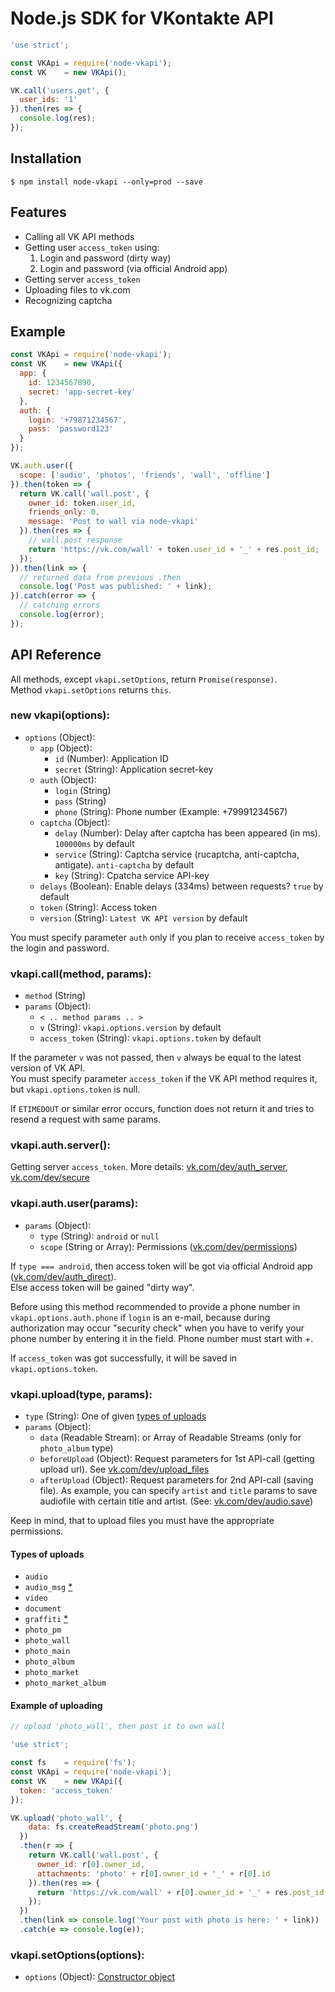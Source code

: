 # Node.js SDK for VKontakte API

```javascript
'use strict';

const VKApi = require('node-vkapi');
const VK    = new VKApi();

VK.call('users.get', {
  user_ids: '1'
}).then(res => {
  console.log(res);
});
```

## Installation

    $ npm install node-vkapi --only=prod --save
    
## Features

* Calling all VK API methods
* Getting user `access_token` using:
    1. Login and password (dirty way)
    2. Login and password (via official Android app)
* Getting server `access_token`
* Uploading files to vk.com
* Recognizing captcha

## Example

```javascript
const VKApi = require('node-vkapi');
const VK    = new VKApi({
  app: {
    id: 1234567890,
    secret: 'app-secret-key'
  }, 
  auth: {
    login: '+79871234567', 
    pass: 'password123'
  }
});

VK.auth.user({
  scope: ['audio', 'photos', 'friends', 'wall', 'offline']
}).then(token => {
  return VK.call('wall.post', {
    owner_id: token.user_id, 
    friends_only: 0, 
    message: 'Post to wall via node-vkapi'
  }).then(res => {
    // wall.post response
    return 'https://vk.com/wall' + token.user_id + '_' + res.post_id;
  });
}).then(link => {
  // returned data from previous .then
  console.log('Post was published: ' + link);
}).catch(error => {
  // catching errors
  console.log(error);
});
```

## API Reference

All methods, except `vkapi.setOptions`, return `Promise(response)`.  
Method `vkapi.setOptions` returns `this`.

### new vkapi(options):
* `options` (Object):
    * `app` (Object): 
        * `id` (Number): Application ID
        * `secret` (String): Application secret-key
    * `auth` (Object):
        * `login` (String)
        * `pass` (String)
        * `phone` (String): Phone number (Example: +79991234567)
    * `captcha` (Object):
        * `delay` (Number): Delay after captcha has been appeared (in ms). `100000ms` by default
        * `service` (String): Captcha service (rucaptcha, anti-captcha, antigate). `anti-captcha` by default
        * `key` (String): Cpatcha service API-key
    * `delays` (Boolean): Enable delays (334ms) between requests? `true` by default
    * `token` (String): Access token
    * `version` (String): `Latest VK API version` by default


You must specify parameter `auth` only if you plan to receive `access_token` by the login and password.

### vkapi.call(method, params):  
* `method` (String)
* `params` (Object):
    * `< .. method params .. >`
    * `v` (String): `vkapi.options.version` by default
    * `access_token` (String): `vkapi.options.token` by default

If the parameter `v` was not passed, then `v` always be equal to the latest version of VK API.  
You must specify parameter `access_token` if the VK API method requires it, but `vkapi.options.token` is null.

If `ETIMEDOUT` or similar error occurs, function does not return it and tries to resend a request with same params. 

### vkapi.auth.server():  

Getting server `access_token`. 
More details: [vk.com/dev/auth_server](https://vk.com/dev/auth_server), [vk.com/dev/secure](https://vk.com/dev/secure)

### vkapi.auth.user(params):  
* `params` (Object):
    * `type` (String): `android` or `null`
    * `scope` (String or Array): Permissions ([vk.com/dev/permissions](https://vk.com/dev/permissions))

If `type === android`, then access token will be got via official Android app ([vk.com/dev/auth_direct](https://vk.com/dev/auth_direct)).  
Else access token will be gained "dirty way".

Before using this method recommended to provide a phone number in `vkapi.options.auth.phone` if `login` is an e-mail, because during authorization may occur "security check" when you have to verify your phone number by entering it in the field. Phone number must start with +.  

If `access_token` was got successfully, it will be saved in `vkapi.options.token`.

### vkapi.upload(type, params):
* `type` (String): One of given [types of uploads](#types-of-uploads)
* `params` (Object):
    * `data` (Readable Stream): or Array of Readable Streams (only for `photo_album` type)
    * `beforeUpload` (Object): Request parameters for 1st API-call (getting upload url). See [vk.com/dev/upload_files](https://vk.com/dev/upload_files)
    * `afterUpload` (Object): Request parameters for 2nd API-call (saving file). As example, you can specify `artist` and `title` params to save audiofile with certain title and artist. (See: [vk.com/dev/audio.save](https://vk.com/dev/audio.save))

Keep in mind, that to upload files you must have the appropriate permissions.

#### Types of uploads
* `audio`
* `audio_msg` [*](https://github.com/olnaz/node-vkapi/blob/master/lib/files-upload.js#L44)
* `video`
* `document`
* `graffiti` [*](https://github.com/olnaz/node-vkapi/blob/master/lib/files-upload.js#L44)
* `photo_pm`
* `photo_wall`
* `photo_main`
* `photo_album`
* `photo_market`
* `photo_market_album`

#### Example of uploading

```javascript
// upload 'photo_wall', then post it to own wall

'use strict';

const fs    = require('fs');
const VKApi = require('node-vkapi');
const VK    = new VKApi({
  token: 'access_token'
});

VK.upload('photo_wall', {
    data: fs.createReadStream('photo.png')
  })
  .then(r => {
    return VK.call('wall.post', {
      owner_id: r[0].owner_id, 
      attachments: 'photo' + r[0].owner_id + '_' + r[0].id
    }).then(res => {
      return 'https://vk.com/wall' + r[0].owner_id + '_' + res.post_id;
    });
  })
  .then(link => console.log('Your post with photo is here: ' + link))
  .catch(e => console.log(e));
```

### vkapi.setOptions(options):  
* `options` (Object): [Constructor object](#new-vkapioptions)
